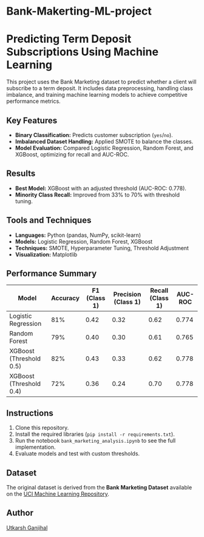 # Bank-Makerting-ML-project
# Predicting Term Deposit Subscriptions Using Machine Learning

This project uses the Bank Marketing dataset to predict whether a client will subscribe to a term deposit. It includes data preprocessing, handling class imbalance, and training machine learning models to achieve competitive performance metrics.

## Key Features
- **Binary Classification:** Predicts customer subscription (`yes`/`no`).
- **Imbalanced Dataset Handling:** Applied SMOTE to balance the classes.
- **Model Evaluation:** Compared Logistic Regression, Random Forest, and XGBoost, optimizing for recall and AUC-ROC.

## Results
- **Best Model:** XGBoost with an adjusted threshold (AUC-ROC: 0.778).
- **Minority Class Recall:** Improved from 33% to 70% with threshold tuning.

## Tools and Techniques
- **Languages:** Python (pandas, NumPy, scikit-learn)
- **Models:** Logistic Regression, Random Forest, XGBoost
- **Techniques:** SMOTE, Hyperparameter Tuning, Threshold Adjustment
- **Visualization:** Matplotlib

## Performance Summary
| **Model**             | **Accuracy** | **F1 (Class 1)** | **Precision (Class 1)** | **Recall (Class 1)** | **AUC-ROC** |
|------------------------|--------------|------------------|-------------------------|----------------------|-------------|
| Logistic Regression    | 81%          | 0.42             | 0.32                   | 0.62                | 0.774       |
| Random Forest          | 79%          | 0.40             | 0.30                   | 0.61                | 0.765       |
| XGBoost (Threshold 0.5)| 82%          | 0.43             | 0.33                   | 0.62                | 0.778       |
| XGBoost (Threshold 0.4)| 72%          | 0.36             | 0.24                   | 0.70                | 0.778       |

## Instructions
1. Clone this repository.
2. Install the required libraries (`pip install -r requirements.txt`).
3. Run the notebook `bank_marketing_analysis.ipynb` to see the full implementation.
4. Evaluate models and test with custom thresholds.

## Dataset
The original dataset is derived from the **Bank Marketing Dataset** available on the [UCI Machine Learning Repository](https://archive.ics.uci.edu/ml/datasets/Bank+Marketing).

## Author
[Utkarsh Ganjihal](https://www.linkedin.com/in/utkarsh-ganjihal/)
